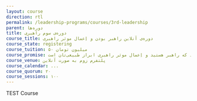 ```yaml
---
layout: course
direction: rtl
permalink: /leadership-programs/courses/3rd-leadership
parent: دوره‌ها
title: دوره‌ی سوم راهبری
course_title: دوره‌ی آنلاین راهبر بودن و اِعمال موثر راهبری
course_state: registering
course_tuition: ۵۰ میلیون تومان
course_promise: شما در حالی دوره را ترک می‌کنید که راهبر هستید و اِعمال موثر راهبری ابراز طبیعی‌تان است
course_venue: پلتفرم زوم به صورت آنلاین
course_calendar: ...
course_quorum: ۲۰
course_sessions: ۱۰۰
---
```


TEST Course
